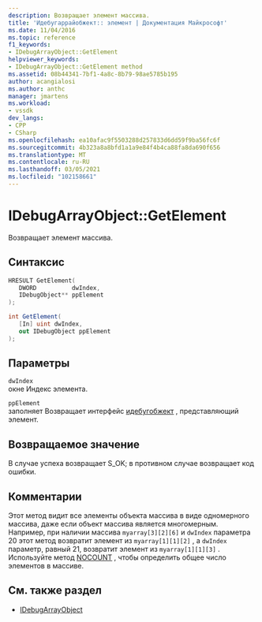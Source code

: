 ```yaml
---
description: Возвращает элемент массива.
title: 'Идебугаррайобжект:: элемент | Документация Майкрософт'
ms.date: 11/04/2016
ms.topic: reference
f1_keywords:
- IDebugArrayObject::GetElement
helpviewer_keywords:
- IDebugArrayObject::GetElement method
ms.assetid: 08b44341-7bf1-4a8c-8b79-98ae5785b195
author: acangialosi
ms.author: anthc
manager: jmartens
ms.workload:
- vssdk
dev_langs:
- CPP
- CSharp
ms.openlocfilehash: ea10afac9f5503288d257833d6dd59f9ba56fc6f
ms.sourcegitcommit: 4b323a8a8bfd1a1a9e84f4b4ca88fa8da690f656
ms.translationtype: MT
ms.contentlocale: ru-RU
ms.lasthandoff: 03/05/2021
ms.locfileid: "102158661"
---
```

# <a name="idebugarrayobjectgetelement"></a>IDebugArrayObject::GetElement
Возвращает элемент массива.

## <a name="syntax"></a>Синтаксис

```cpp
HRESULT GetElement( 
   DWORD          dwIndex,
   IDebugObject** ppElement
);
```

```csharp
int GetElement(
   [In] uint dwIndex,
   out IDebugObject ppElement
);
```

## <a name="parameters"></a>Параметры
`dwIndex`\
окне Индекс элемента.

`ppElement`\
заполняет Возвращает интерфейс [идебугобжект](../../../extensibility/debugger/reference/idebugobject.md) , представляющий элемент.

## <a name="return-value"></a>Возвращаемое значение
 В случае успеха возвращает S_OK; в противном случае возвращает код ошибки.

## <a name="remarks"></a>Комментарии
 Этот метод видит все элементы объекта массива в виде одномерного массива, даже если объект массива является многомерным. Например, при наличии массива `myarray[3][2][6]` и `dwIndex` параметра 20 этот метод возвратит элемент из `myarray[1][1][2]` , а `dwIndex` параметр, равный 21, возвратит элемент из `myarray[1][1][3]` . Используйте метод [NOCOUNT](../../../extensibility/debugger/reference/idebugarrayobject-getcount.md) , чтобы определить общее число элементов в массиве.

## <a name="see-also"></a>См. также раздел
- [IDebugArrayObject](../../../extensibility/debugger/reference/idebugarrayobject.md)

